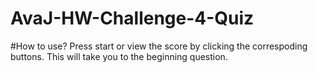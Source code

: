 # AvaJ-HW-Challenge-4-Quiz

#How to use?
Press start or view the score by clicking the correspoding buttons. This will take you to the beginning question.
